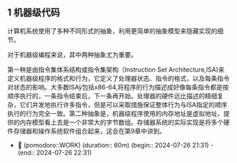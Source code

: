 ## 1	机器级代码

计算机系统使用了多种不同形式的抽象，利用更简单的抽象模型来隐藏实现的细节。

对于机器级编程来说，其中两种抽象尤为重要。

第一种是由指令集体系结构或指令集架构（Instruction Set Architecture,ISA)来定义机器级程序的格式和行为，它定义了处理器状态、指令的格式，以及每条指令对状态的影响。大多数ISAÿ包括x86-64,将程序的行为描述成好像每条指令都是按顺序执行的，一条指令结束后，下一条再开始。处理器的硬件远比描述的精细复杂，它们并发地执行许多指令，但是可以采取措施保证整体行为与ISA指定的顺序执行的行为完全一致。第二种抽象是，机器级程序使用的内存地址是虚拟地址，提供的内存模型看上去是一个非常大的字节数组。存储器系统的实际实现是将多个硬件存储器和操作系统软件组合起来，这会在第9章中讲到。
- 🍅 (pomodoro::WORK) (duration:: 60m) (begin:: 2024-07-26 21:31) - (end:: 2024-07-26 22:31)